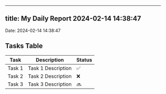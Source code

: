 
---
title: My Daily Report 2024-02-14 14:38:47
---

Date: 2024-02-14 14:38:47

## Tasks Table

| Task | Description | Status |
|------|-------------|--------|
| Task 1 | Task 1 Description | ✅ |
| Task 2 | Task 2 Description | ❌ |
| Task 3 | Task 3 Description | 🔜 |
